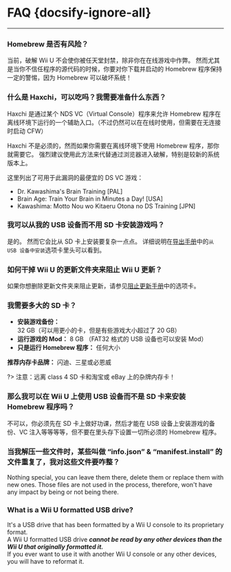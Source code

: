 # FAQ {docsify-ignore-all}
---
### Homebrew 是否有风险？

当前，破解 Wii U 不会使你被任天堂封禁，除非你在在线游戏中作弊。 然而尤其是当你不信任程序的源代码的时候，你要对你下载并启动的 Homebrew 程序保持一定的警惕，因为 Homebrew 可以破坏系统！

### 什么是 Haxchi，可以吃吗？我需要准备什么东西？

Haxchi 是通过某个 NDS VC（Virtual Console）程序来允许 Homebrew 程序在离线环境下运行的一个辅助入口。（不过仍然可以在在线时使用，但需要在无连接时启动 CFW）

Haxchi 不是必须的，然而如果你需要在离线环境下使用 Homebrew 程序，那你就需要它。 强烈建议使用此方法来代替通过浏览器进入破解，特别是较新的系统版本上。

这里列出了可用于此漏洞的最便宜的 DS VC 游戏：
 - Dr. Kawashima's Brain Training [PAL]
 - Brain Age: Train Your Brain in Minutes a Day! [USA]
 - Kawashima: Motto Nou wo Kitaeru Otona no DS Training [JPN]

### 我可以从我的 USB 设备而不用 SD 卡安装游戏吗？

是的。 然而它会比从 SD 卡上安装要复杂一点点。 详细说明在[导出手册](dump-games)中的`从 USB 设备中安装`选项卡里头可以看到。

### 如何干掉 Wii U 的更新文件夹来阻止 Wii U 更新？

如果你想删除更新文件夹来阻止更新，请参见[阻止更新手册](block-updates)中的选项卡。

### 我需要多大的 SD 卡？

 - **安装游戏备份：** 32 GB（可以用更小的卡，但是有些游戏大小超过了 20 GB）
 - **运行游戏的 Mod：** 8 GB （FAT32 格式的 USB 设备也可以安装 Mod）
 - **只是运行 Homebrew 程序：** 任何大小

**推荐内存卡品牌：** 闪迪、三星或必恩威

?> 注意：远离 class 4 SD 卡和淘宝或 eBay 上的杂牌内存卡！

### 那么我可以在 Wii U 上使用 USB 设备而不是 SD 卡来安装 Homebrew 程序吗？

不可以，你必须先在 SD 卡上做好功课，然后才能在 USB 设备上安装游戏的备份、VC 注入等等等等，但不要在里头存下设置一切所必须的 Homebrew 程序。

### 当我解压一些文件时，某些叫做 “info.json” & “manifest.install” 的文件重复了，我对这些文件要咋整？

Nothing special, you can leave them there, delete them or replace them with new ones. Those files are not used in the process, therefore, won't have any impact by being or not being there.

### What is a Wii U formatted USB drive?

It's a USB drive that has been formatted by a Wii U console to its proprietary format.  
A Wii U formatted USB drive ***cannot be read by any other devices than the Wii U that originally formatted it.***  
If you ever want to use it with another Wii U console or any other devices, you will have to reformat it.